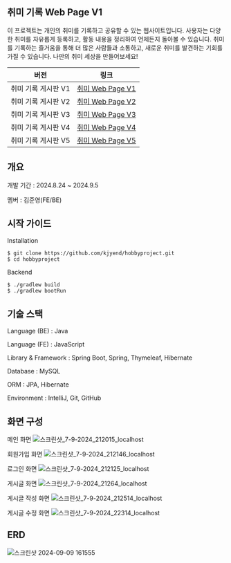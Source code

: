 ## 취미 기록 Web Page V1

이 프로젝트는 개인의 취미를 기록하고 공유할 수 있는 웹사이트입니다. 사용자는 다양한 취미를 자유롭게 등록하고, 활동 내용을 정리하여 언제든지 돌아볼 수 있습니다. 취미를 기록하는 즐거움을 통해 더 많은 사람들과 소통하고, 새로운 취미를 발견하는 기회를 가질 수 있습니다. 나만의 취미 세상을 만들어보세요!

| **버전** | **링크**       |
|----------|----------------|
| 취미 기록 게시판 V1       | [취미 Web Page V1](https://github.com/kjyend/hobbyproject) |
| 취미 기록 게시판 V2       | [취미 Web Page V2](https://github.com/kjyend/hobbyprojectV2) |
| 취미 기록 게시판 V3       | [취미 Web Page V3](https://github.com/kjyend/hobbyprojectV3) |
| 취미 기록 게시판 V4       | [취미 Web Page V4](https://github.com/kjyend/hobbyprojectV4) |
| 취미 기록 게시판 V5       | [취미 Web Page V5](https://github.com/kjyend/hobbyprojectV5) |

## 개요

개발 기간 : 2024.8.24 ~ 2024.9.5

멤버 : 김준영(FE/BE)


## 시작 가이드

Installation
```
$ git clone https://github.com/kjyend/hobbyproject.git
$ cd hobbyproject
```
Backend
```
$ ./gradlew build
$ ./gradlew bootRun
```

## 기술 스택

Language (BE) : Java

Language (FE) : JavaScript

Library & Framework : Spring Boot, Spring, Thymeleaf, Hibernate 

Database : MySQL

ORM : JPA, Hibernate 

Environment : IntelliJ, Git, GitHub 


## 화면 구성
메인 화면
![스크린샷_7-9-2024_212015_localhost](https://github.com/user-attachments/assets/96433d05-eace-4391-bb89-4915c519e9c4)

회원가입 화면
![스크린샷_7-9-2024_212146_localhost](https://github.com/user-attachments/assets/8941c4f8-8cea-42d3-bb0f-979b39b50fb9)

로그인 화면
![스크린샷_7-9-2024_212125_localhost](https://github.com/user-attachments/assets/05a029ff-1651-47fb-be41-242513ca4150)

게시글 화면
![스크린샷_7-9-2024_21264_localhost](https://github.com/user-attachments/assets/a89325fa-75ea-45b5-aebf-e3ed40cc2c6e)

게시글 작성 화면
![스크린샷_7-9-2024_212514_localhost](https://github.com/user-attachments/assets/3a607aa9-5870-4bca-87b6-aa38b991ce74)

게시글 수정 화면
![스크린샷_7-9-2024_22314_localhost](https://github.com/user-attachments/assets/800c7754-5a7a-4a43-aef9-fd6e4c0963c7)


## ERD
![스크린샷 2024-09-09 161555](https://github.com/user-attachments/assets/9898b6a6-d1ea-4a0b-9bb1-ed6905c7f444)

